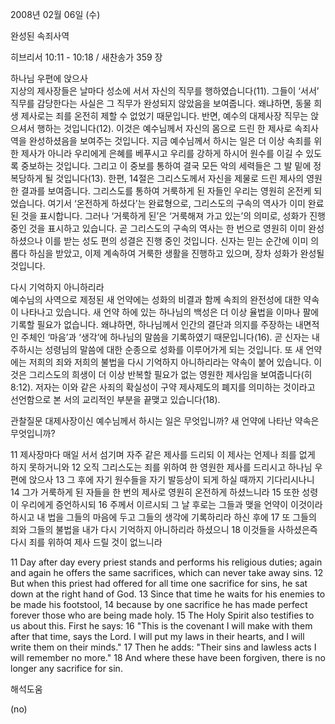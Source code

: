 2008년 02월 06일 (수)

완성된 속죄사역



히브리서 10:11 - 10:18 / 새찬송가 359 장


하나님 우편에 앉으사  
지상의 제사장들은 날마다 성소에 서서 자신의 직무를 행하였습니다(11). 그들이 ‘서서’ 직무를 감당한다는 사실은 그 직무가 완성되지 않았음을 보여줍니다. 왜냐하면, 동물 희생 제사로는 죄를 온전히 제할 수 없었기 때문입니다. 반면, 예수의 대제사장 직무는 앉으셔서 행하는 것입니다(12). 이것은 예수님께서 자신의 몸으로 드린 한 제사로 속죄사역을 완성하셨음을 보여주는 것입니다. 지금 예수님께서 하시는 일은 더 이상 속죄를 위한 제사가 아니라 우리에게 은혜를 베푸시고 우리를 강하게 하시어 원수를 이길 수 있도록 중보하는 것입니다. 그리고 이 중보를 통하여 결국 모든 악의 세력들은 그 발 밑에 정복당하게 될 것입니다(13). 한편, 14절은 그리스도께서 자신을 제물로 드린 제사의 영원한 결과를 보여줍니다. 그리스도를 통하여 거룩하게 된 자들인 우리는 영원히 온전케 되었습니다. 여기서 ‘온전하게 하셨다’는 완료형으로, 그리스도의 구속의 역사가 이미 완료된 것을 표시합니다. 그러나 ‘거룩하게 된’은 ‘거룩해져 가고 있는’의 의미로, 성화가 진행 중인 것을 표시하고 있습니다. 곧 그리스도의 구속의 역사는 한 번으로 영원히 이미 완성하셨으나 이를 받는 성도 편의 성결은 진행 중인 것입니다. 신자는 믿는 순간에 이미 의롭다 하심을 받았고, 이제 계속하여 거룩한 생활을 진행하고 있으며, 장차 성화가 완성될 것입니다.   

다시 기억하지 아니하리라  
예수님의 사역으로 제정된 새 언약에는 성화의 비결과 함께 속죄의 완전성에 대한 약속이 나타나고 있습니다. 새 언약 하에 있는 하나님의 백성은 더 이상 율법을 이마나 팔에 기록할 필요가 없습니다. 왜냐하면, 하나님께서 인간의 결단과 의지를 주장하는 내면적인 주체인 ‘마음’과 ‘생각’에 하나님의 말씀을 기록하였기 때문입니다(16). 곧 신자는 내주하시는 성령님의 말씀에 대한 순종으로 성화를 이루어가게 되는 것입니다. 또 새 언약에는 저희의 죄와 저희의 불법을 다시 기억하지 아니하리라는 약속이 붙어 있습니다. 이것은 그리스도의 희생이 더 이상 반복할 필요가 없는 영원한 제사임을 보여줍니다(히 8:12). 저자는 이와 같은 사죄의 확실성이 구약 제사제도의 폐지를 의미하는 것이라고 선언함으로 본 서의 교리적인 부분을 끝맺고 있습니다(18). 

관찰질문
대제사장이신 예수님께서 하시는 일은 무엇입니까? 
새 언약에 나타난 약속은 무엇입니까? 

11 제사장마다 매일 서서 섬기며 자주 같은 제사를 드리되 이 제사는 언제나 죄를 없게 하지 못하거니와 12 오직 그리스도는 죄를 위하여 한 영원한 제사를 드리시고 하나님 우편에 앉으사 13 그 후에 자기 원수들을 자기 발등상이 되게 하실 때까지 기다리시나니 14 그가 거룩하게 된 자들을 한 번의 제사로 영원히 온전하게 하셨느니라 15 또한 성령이 우리에게 증언하시되 16 주께서 이르시되 그 날 후로는 그들과 맺을 언약이 이것이라 하시고 내 법을 그들의 마음에 두고 그들의 생각에 기록하리라 하신 후에 17 또 그들의 죄와 그들의 불법을 내가 다시 기억하지 아니하리라 하셨으니 18 이것들을 사하셨은즉 다시 죄를 위하여 제사 드릴 것이 없느니라  

11 Day after day every priest stands and performs his religious duties; again and again he offers the same sacrifices, which can never take away sins. 12 But when this priest had offered for all time one sacrifice for sins, he sat down at the right hand of God. 13 Since that time he waits for his enemies to be made his footstool, 14 because by one sacrifice he has made perfect forever those who are being made holy. 15 The Holy Spirit also testifies to us about this. First he says: 16 "This is the covenant I will make with them after that time, says the Lord. I will put my laws in their hearts, and I will write them on their minds." 17 Then he adds: "Their sins and lawless acts I will remember no more." 18 And where these have been forgiven, there is no longer any sacrifice for sin.

해석도움





(no)
